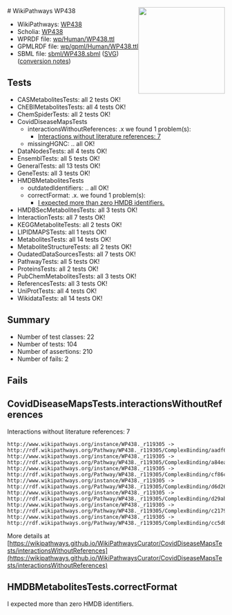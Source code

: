 <img style="float: right; width: 200px" src="../logo.png" />
# WikiPathways WP438

* WikiPathways: [WP438](https://identifiers.org/wikipathways:WP438)
* Scholia: [WP438](https://scholia.toolforge.org/wikipathways/WP438)
* WPRDF file: [wp/Human/WP438.ttl](../wp/Human/WP438.ttl)
* GPMLRDF file: [wp/gpml/Human/WP438.ttl](../wp/gpml/Human/WP438.ttl)
* SBML file: [sbml/WP438.sbml](../sbml/WP438.sbml) ([SVG](../sbml/WP438.svg)) ([conversion notes](../sbml/WP438.txt))

## Tests
* CASMetabolitesTests: all 2 tests OK!
* ChEBIMetabolitesTests: all 4 tests OK!
* ChemSpiderTests: all 2 tests OK!
* CovidDiseaseMapsTests
    * interactionsWithoutReferences: .x we found 1 problem(s):
        * [Interactions without literature references: 7](#2e295935)
    * missingHGNC: .. all OK!
* DataNodesTests: all 4 tests OK!
* EnsemblTests: all 5 tests OK!
* GeneralTests: all 13 tests OK!
* GeneTests: all 3 tests OK!
* HMDBMetabolitesTests
    * outdatedIdentifiers: .. all OK!
    * correctFormat: .x. we found 1 problem(s):
        * [I expected more than zero HMDB identifiers.](#ad154c1e)
* HMDBSecMetabolitesTests: all 3 tests OK!
* InteractionTests: all 7 tests OK!
* KEGGMetaboliteTests: all 2 tests OK!
* LIPIDMAPSTests: all 1 tests OK!
* MetabolitesTests: all 14 tests OK!
* MetaboliteStructureTests: all 2 tests OK!
* OudatedDataSourcesTests: all 7 tests OK!
* PathwayTests: all 5 tests OK!
* ProteinsTests: all 2 tests OK!
* PubChemMetabolitesTests: all 3 tests OK!
* ReferencesTests: all 3 tests OK!
* UniProtTests: all 4 tests OK!
* WikidataTests: all 14 tests OK!


## Summary

* Number of test classes: 22
* Number of tests: 104
* Number of assertions: 210
* Number of fails: 2

## Fails

<a name="2e295935" />

## CovidDiseaseMapsTests.interactionsWithoutReferences

Interactions without literature references: 7
```
http://www.wikipathways.org/instance/WP438._r119305 -> http://rdf.wikipathways.org/Pathway/WP438._r119305/ComplexBinding/aadf6
http://www.wikipathways.org/instance/WP438._r119305 -> http://rdf.wikipathways.org/Pathway/WP438._r119305/ComplexBinding/a84ea
http://www.wikipathways.org/instance/WP438._r119305 -> http://rdf.wikipathways.org/Pathway/WP438._r119305/ComplexBinding/cf86c
http://www.wikipathways.org/instance/WP438._r119305 -> http://rdf.wikipathways.org/Pathway/WP438._r119305/ComplexBinding/d6d26
http://www.wikipathways.org/instance/WP438._r119305 -> http://rdf.wikipathways.org/Pathway/WP438._r119305/ComplexBinding/d29ab
http://www.wikipathways.org/instance/WP438._r119305 -> http://rdf.wikipathways.org/Pathway/WP438._r119305/ComplexBinding/c2179
http://www.wikipathways.org/instance/WP438._r119305 -> http://rdf.wikipathways.org/Pathway/WP438._r119305/ComplexBinding/cc5d0
```

More details at [https://wikipathways.github.io/WikiPathwaysCurator/CovidDiseaseMapsTests/interactionsWithoutReferences](https://wikipathways.github.io/WikiPathwaysCurator/CovidDiseaseMapsTests/interactionsWithoutReferences)

<a name="ad154c1e" />

## HMDBMetabolitesTests.correctFormat

I expected more than zero HMDB identifiers.
